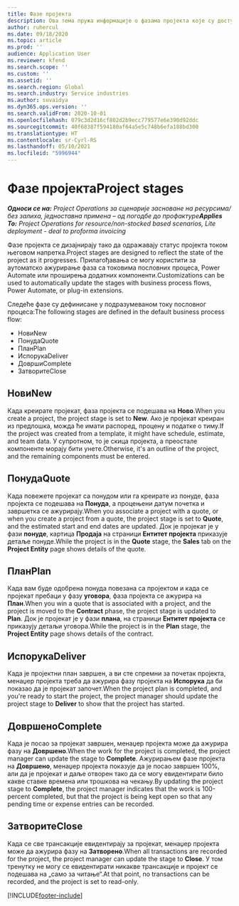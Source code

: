 ```yaml
---
title: Фазе пројекта
description: Ова тема пружа информације о фазама пројекта које су доступне у услузи Microsoft Dynamics Project Operations.
author: ruhercul
ms.date: 09/18/2020
ms.topic: article
ms.prod: ''
audience: Application User
ms.reviewer: kfend
ms.search.scope: ''
ms.custom: ''
ms.assetid: ''
ms.search.region: Global
ms.search.industry: Service industries
ms.author: suvaidya
ms.dyn365.ops.version: ''
ms.search.validFrom: 2020-10-01
ms.openlocfilehash: 079c3d2d16cf802d2b9ecc779577e6e390d92ddc
ms.sourcegitcommit: 40f68387f594180af64a5e5c748b6efa188bd300
ms.translationtype: HT
ms.contentlocale: sr-Cyrl-RS
ms.lasthandoff: 05/10/2021
ms.locfileid: "5996944"
---
```

# <a name="project-stages"></a><span data-ttu-id="c0b1d-103">Фазе пројекта</span><span class="sxs-lookup"><span data-stu-id="c0b1d-103">Project stages</span></span>

<span data-ttu-id="c0b1d-104">_**Односи се на:** Project Operations за сценарије засноване на ресурсима/без залиха, једноставна примена – од погодбе до профактуре_</span><span class="sxs-lookup"><span data-stu-id="c0b1d-104">_**Applies To:** Project Operations for resource/non-stocked based scenarios, Lite deployment - deal to proforma invoicing_</span></span>

<span data-ttu-id="c0b1d-105">Фазе пројекта се дизајнирају тако да одражавају статус пројекта током његовом напретка.</span><span class="sxs-lookup"><span data-stu-id="c0b1d-105">Project stages are designed to reflect the state of the project as it progresses.</span></span> <span data-ttu-id="c0b1d-106">Прилагођавања се могу користити за аутоматско ажурирање фаза са токовима пословних процеса, Power Automate или проширења додатних компоненти.</span><span class="sxs-lookup"><span data-stu-id="c0b1d-106">Customizations can be used to automatically update the stages with business process flows, Power Automate, or plug-in extensions.</span></span>

<span data-ttu-id="c0b1d-107">Следеће фазе су дефинисане у подразумеваном току пословног процеса:</span><span class="sxs-lookup"><span data-stu-id="c0b1d-107">The following stages are defined in the default business process flow:</span></span>

- <span data-ttu-id="c0b1d-108">Нови</span><span class="sxs-lookup"><span data-stu-id="c0b1d-108">New</span></span>
- <span data-ttu-id="c0b1d-109">Понуда</span><span class="sxs-lookup"><span data-stu-id="c0b1d-109">Quote</span></span>
- <span data-ttu-id="c0b1d-110">План</span><span class="sxs-lookup"><span data-stu-id="c0b1d-110">Plan</span></span>
- <span data-ttu-id="c0b1d-111">Испорука</span><span class="sxs-lookup"><span data-stu-id="c0b1d-111">Deliver</span></span>
- <span data-ttu-id="c0b1d-112">Доврши</span><span class="sxs-lookup"><span data-stu-id="c0b1d-112">Complete</span></span>
- <span data-ttu-id="c0b1d-113">Затворите</span><span class="sxs-lookup"><span data-stu-id="c0b1d-113">Close</span></span> 

## <a name="new"></a><span data-ttu-id="c0b1d-114">Нови</span><span class="sxs-lookup"><span data-stu-id="c0b1d-114">New</span></span>

<span data-ttu-id="c0b1d-115">Када креирате пројекат, фаза пројекта се подешава на **Ново**.</span><span class="sxs-lookup"><span data-stu-id="c0b1d-115">When you create a project, the project stage is set to **New**.</span></span> <span data-ttu-id="c0b1d-116">Ако је пројекат креиран из предлошка, можда ће имати распоред, процену и податке о тиму.</span><span class="sxs-lookup"><span data-stu-id="c0b1d-116">If the project was created from a template, it might have schedule, estimate, and team data.</span></span> <span data-ttu-id="c0b1d-117">У супротном, то је скица пројекта, а преостале компоненте морају бити унете.</span><span class="sxs-lookup"><span data-stu-id="c0b1d-117">Otherwise, it's an outline of the project, and the remaining components must be entered.</span></span>

## <a name="quote"></a><span data-ttu-id="c0b1d-118">Понуда</span><span class="sxs-lookup"><span data-stu-id="c0b1d-118">Quote</span></span>

<span data-ttu-id="c0b1d-119">Када повежете пројекат са понудом или га креирате из понуде, фаза пројекта се подешава на **Понуда**, а процењени датум почетка и завршетка се ажурирају.</span><span class="sxs-lookup"><span data-stu-id="c0b1d-119">When you associate a project with a quote, or when you create a project from a quote, the project stage is set to **Quote**, and the estimated start and end dates are updated.</span></span> <span data-ttu-id="c0b1d-120">Док је пројекат је у фази **понуде**, картица **Продаја** на страници **Ентитет пројекта** приказује детаље понуде.</span><span class="sxs-lookup"><span data-stu-id="c0b1d-120">While the project is in the **Quote** stage, the **Sales** tab on the **Project Entity** page shows details of the quote.</span></span>

## <a name="plan"></a><span data-ttu-id="c0b1d-121">План</span><span class="sxs-lookup"><span data-stu-id="c0b1d-121">Plan</span></span>

<span data-ttu-id="c0b1d-122">Када вам буде одобрена понуда повезана са пројектом и када се пројекат пребаци у фазу **уговора**, фаза пројекта се ажурира на **План**.</span><span class="sxs-lookup"><span data-stu-id="c0b1d-122">When you win a quote that is associated with a project, and the project is moved to the **Contract** phase, the project stage is updated to **Plan**.</span></span> <span data-ttu-id="c0b1d-123">Док је пројекат је у фази **плана**, на страници **Ентитет пројекта** се приказују детаљи уговора.</span><span class="sxs-lookup"><span data-stu-id="c0b1d-123">While the project is in the **Plan** stage, the **Project Entity** page shows details of the contract.</span></span>

## <a name="deliver"></a><span data-ttu-id="c0b1d-124">Испорука</span><span class="sxs-lookup"><span data-stu-id="c0b1d-124">Deliver</span></span>

<span data-ttu-id="c0b1d-125">Када је пројектни план завршен, а ви сте спремни за почетак пројекта, менаџер пројекта треба да ажурира фазу пројекта на **Испорука** да би показао да је пројекат започет.</span><span class="sxs-lookup"><span data-stu-id="c0b1d-125">When the project plan is completed, and you're ready to start the project, the project manager should update the project stage to **Deliver** to show that the project has started.</span></span>

## <a name="complete"></a><span data-ttu-id="c0b1d-126">Довршено</span><span class="sxs-lookup"><span data-stu-id="c0b1d-126">Complete</span></span> 

<span data-ttu-id="c0b1d-127">Када је посао за пројекат завршен, менаџер пројекта може да ажурира фазу на **Довршено**.</span><span class="sxs-lookup"><span data-stu-id="c0b1d-127">When the work for the project is completed, the project manager can update the stage to **Complete**.</span></span> <span data-ttu-id="c0b1d-128">Ажурирањем фазе пројекта на **Довршено**, менаџер пројекта показује да је посао завршен 100%, али да је пројекат и даље отворен тако да се могу евидентирати било какве ставке времена или трошкова на чекању.</span><span class="sxs-lookup"><span data-stu-id="c0b1d-128">By updating the project stage to **Complete**, the project manager indicates that the work is 100-percent completed, but that the project is being kept open so that any pending time or expense entries can be recorded.</span></span>

## <a name="close"></a><span data-ttu-id="c0b1d-129">Затворите</span><span class="sxs-lookup"><span data-stu-id="c0b1d-129">Close</span></span>

<span data-ttu-id="c0b1d-130">Када се све трансакције евидентирају за пројекат, менаџер пројекта може да ажурира фазу на **Затворено**.</span><span class="sxs-lookup"><span data-stu-id="c0b1d-130">When all transactions are recorded for the project, the project manager can update the stage to **Close**.</span></span> <span data-ttu-id="c0b1d-131">У том тренутку не могу се евидентирати никакве трансакције и пројект се подешава на „само за читање“.</span><span class="sxs-lookup"><span data-stu-id="c0b1d-131">At that point, no transactions can be recorded, and the project is set to read-only.</span></span>



[!INCLUDE[footer-include](../includes/footer-banner.md)]